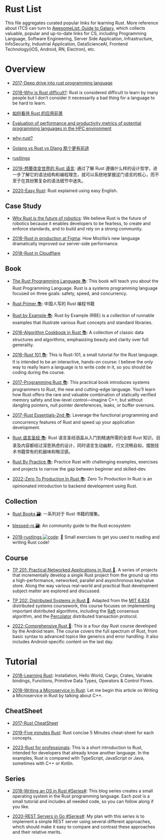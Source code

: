# Rust List

This file aggregates curated popular links for learning Rust. More reference about ITCS can turn to [AwesomeList: Guide to Galaxy](https://github.com/wx-chevalier/Awesome-Lists), which collects valuable, popular and up-to-date links for CS, including Programming Language, Software Engineering, Server Side Application, Infrastructure, InfoSecurity, Industrial Application, DataScienceAI, Frontend Technology(iOS, Android, RN, Electron), etc.

# Overview

- [2017-Deep drive into rust programming language](https://parg.co/UP1)

- [2018-Why is Rust difficult?](https://vorner.github.io/difficult.html): Rust is considered difficult to learn by many people but I don’t consider it necessarily a bad thing for a language to be hard to learn.

- [如何看待 Rust 的应用前景](http://www.zhihu.com/question/30407715)

- [Evaluation of performance and productivity metrics of potential programming languages in the HPC environment](http://octarineparrot.com/assets/mrfloya-thesis-ba.pdf)

- [why-rust?](http://www.oreilly.com/programming/free/files/why-rust.pdf?hmsr=toutiao.io&utm_medium=toutiao.io&utm_source=toutiao.io)

- [Golang vs Rust vs Dlang 那个更有前途](http://www.zhihu.com/question/27226962)

- [rustlings](https://github.com/carols10cents/rustlings)

- [2019-想要改变世界的 Rust 语言](https://mp.weixin.qq.com/s/lPbag5EbuWPUZOCvObW-yw): 通过了解 Rust 遵循什么样的设计哲学，进一步了解它的语法结构和编程理念，就可以系统地掌握这门语言的核心，而不至于在其纷繁复杂的语法细节中迷失。

- [2020-Easy Rust](https://github.com/Dhghomon/easy_rust): Rust explained using easy English.

## Case Study

- [Why Rust is the future of robotics](https://parg.co/UVu): We believe Rust is the future of robotics because it enables developers to be fearless, to create and enforce standards, and to build and rely on a strong community.

- [2018-Rust in production at Figma](https://blog.figma.com/rust-in-production-at-figma-e10a0ec31929): How Mozilla’s new language dramatically improved our server-side performance.

- [2018-Rust in Cloudflare](https://parg.co/YA1)

## Book

- [The Rust Programming Language 📚](https://doc.rust-lang.org/book/first-edition/README.html): This book will teach you about the Rust Programming Language. Rust is a systems programming language focused on three goals: safety, speed, and concurrency.

- [Rust Primer 📚](https://github.com/rustcc/RustPrimer): 中国人写的 Rust 编程书籍

- [Rust by Example 📚](https://rustbyexample.com/): Rust by Example (RBE) is a collection of runnable examples that illustrate various Rust concepts and standard libraries.

- [2016-Algorithm Cookbook in Rust 📚](https://github.com/EbTech/rust-algorithms): A collection of classic data structures and algorithms, emphasizing beauty and clarity over full generality.

- [2016-Rust 101 📚](https://www.ralfj.de/projects/rust-101/main.html): This is Rust-101, a small tutorial for the Rust language. It is intended to be an interactive, hands-on course: I believe the only way to really learn a language is to write code in it, so you should be coding during the course.

- [2017-Programming Rust 📚](https://parg.co/UPe): This practical book introduces systems programmers to Rust, the new and cutting-edge language. You’ll learn how Rust offers the rare and valuable combination of statically verified memory safety and low-level control—imagine C++, but without dangling pointers, null pointer dereferences, leaks, or buffer overruns.

- [2017-Rust Essentials-2nd 📚](https://parg.co/UPI): Leverage the functional programming and concurrency features of Rust and speed up your application development.

- [Rust 语言圣经 📚](https://course.rs/into-rust.html): Rust 语言圣经涵盖从入门到精通所需的全部 Rust 知识，目录及内容都经过深思熟虑的设计，同时语言生动幽默，行文流畅自如，摆脱技术书籍常有的机器味和晦涩感。

- [Rust By Practice 📚](https://github.com/sunface/rust-by-practice): Practice Rust with challenging examples, exercises and projects to narrow the gap between beginner and skilled-dev.

- [2022-Zero To Production In Rust 📚](https://github.com/LukeMathWalker/zero-to-production): Zero To Production In Rust is an opinionated introduction to backend development using Rust.

## Collection

- [Rust Books 🗃️](https://github.com/sger/RustBooks): 一系列对于 Rust 书籍的搜集。

- [blessed-rs 🗃️](https://github.com/nicoburns/blessed-rs): An community guide to the Rust ecosystem

- [2019-rustlings ![code](https://martrix-usa.oss-accelerate.aliyuncs.com/logo/code.svg)](https://github.com/rust-lang/rustlings): 🦀 Small exercises to get you used to reading and writing Rust code!

## Course

- [TP 201: Practical Networked Applications in Rust 🏫](https://github.com/pingcap/talent-plan). A series of projects that incrementally develop a single Rust project from the ground up into a high-performance, networked, parallel and asynchronous key/value store. Along the way various real-world and practical Rust development subject matter are explored and discussed.

- [TP 202: Distributed Systems in Rust 🏫](https://github.com/pingcap/talent-plan/). Adapted from the [MIT 6.824](http://nil.csail.mit.edu/6.824/2017/index.html) distributed systems coursework, this course focuses on implementing important distributed algorithms, including the [Raft](https://raft.github.io/) consensus algorithm, and the [Percolator](https://storage.googleapis.com/pub-tools-public-publication-data/pdf/36726.pdf) distributed transaction protocol.

- [2022-Comprehensive Rust 🏫](https://google.github.io/comprehensive-rust/welcome.html): This is a four day Rust course developed by the Android team. The course covers the full spectrum of Rust, from basic syntax to advanced topics like generics and error handling. It also includes Android-specific content on the last day.

# Tutorial

- [2018-Learning Rust](https://learning-rust.github.io/): Installation, Hello World, Cargo, Crates, Variable bindings, Functions, Primitive Data Types, Operators & Control Flows.

- [2018-Writing a Microservice in Rust](http://www.goldsborough.me/rust/web/tutorial/2018/01/20/17-01-11-writing_a_microservice_in_rust/): Let me begin this article on Writing a Microservice in Rust by talking about C++.

## CheatSheet

- [2017-Rust CheatSheet](http://phaiax.github.io/rust-cheatsheet/)

- [2019-Five minutes Rust](https://github.com/ankur-anand/five-min-rust): Rust concise 5 Minutes cheat-sheet for each concepts.

- [2023-Rust for professionals](https://overexact.com/rust-for-professionals/): This is a short introduction to Rust, intended for developers that already know another language. In the examples, Rust is compared with TypeScript, JavaScript or Java, sometimes with C++ or Kotlin.

## Series

- [2018-Writing an OS in Rust #Series#](https://os.phil-opp.com/): This blog series creates a small operating system in the Rust programming language. Each post is a small tutorial and includes all needed code, so you can follow along if you like.

- [2020-REST Servers in Go #Series#](https://eli.thegreenplace.net/2021/rest-servers-in-go-part-1-standard-library/): My plan with this series is to implement a simple REST server using several different approaches, which should make it easy to compare and contrast these approaches and their relative merits.
